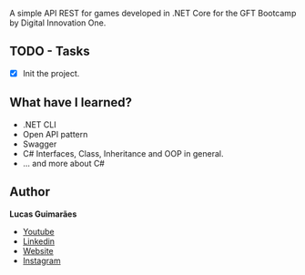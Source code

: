 A simple API REST for games developed in .NET Core for the GFT Bootcamp by Digital Innovation One.

## TODO - Tasks

- [x] Init the project.

## What have I learned?

- .NET CLI
- Open API pattern
- Swagger
- C# Interfaces, Class, Inheritance and OOP in general.
- ... and more about C#

## Author

**Lucas Guimarães**

- [Youtube](https://www.youtube.com/channel/UCyvw5MVEOueAyE2PqNXVkYw)
- [Linkedin](https://www.linkedin.com/in/lucas-guimar%C3%A3es-rocha-a30282132/)
- [Website](https://lgrdev.com/)
- [Instagram](https://www.instagram.com/guimaraes_lucasrocha/)
